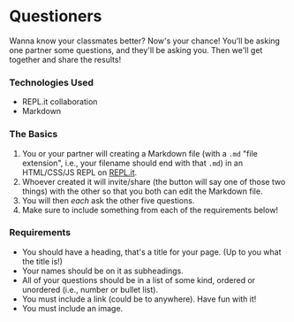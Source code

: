 # Questioners

Wanna know your classmates better? Now's your chance! You'll be asking one partner some questions, and they'll be asking you. Then we'll get together and share the results!

### Technologies Used

- REPL.it collaboration
- Markdown

### The Basics

1. You or your partner will creating a Markdown file (with a `.md` "file extension", i.e., your filename should end with that `.md`) in an HTML/CSS/JS REPL on [REPL.it](https://repl.it).
2. Whoever created it will invite/share (the button will say one of those two things) with the other so that you both can edit the Markdown file.
3. You will then _each_ ask the other five questions.
4. Make sure to include something from each of the requirements below!

### Requirements

- You should have a heading, that's a title for your page. (Up to you what the title is!)
- Your names should be on it as subheadings.
- All of your questions should be in a list of some kind, ordered or unordered (i.e., number or bullet list).
- You must include a link (could be to anywhere). Have fun with it!
- You must include an image.

